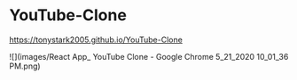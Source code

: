 # YouTube-Clone


https://tonystark2005.github.io/YouTube-Clone




![](images/React App_ YouTube Clone - Google Chrome 5_21_2020 10_01_36 PM.png)


 
 
